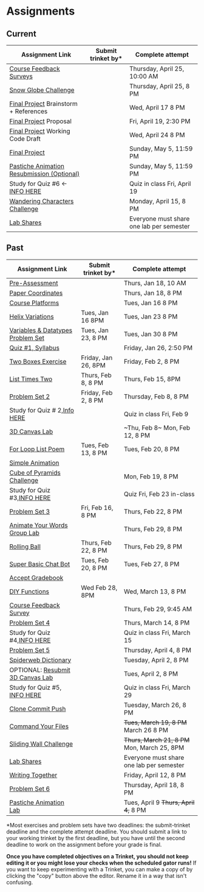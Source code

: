 # Assignments

## Current

| Assignment Link                                                                                                                       | Submit trinket by\* | Complete attempt                              |
| ------------------------------------------------------------------------------------------------------------------------------------- | ------------------- | --------------------------------------------- |
|[Course Feedback Surveys](https://github.com/allegheny-college-cmpsc-100-spring-2024/slides/blob/main/reminders/courseFeedback.md)| | Thursday, April 25, 10:00 AM |
|[Snow Globe Challenge](https://classroom.github.com/a/PcxYe4PJ) ||Thursday, April 25, 8 PM|
|[Final Project](https://classroom.github.com/a/VHIBYoNY) Brainstorm + References ||Wed, April 17 8 PM |
|[Final Project](https://classroom.github.com/a/VHIBYoNY) Proposal || Fri, April 19, 2:30 PM |
|[Final Project](https://classroom.github.com/a/VHIBYoNY) Working Code Draft|| Wed, April 24 8 PM |
|[Final Project](https://classroom.github.com/a/VHIBYoNY) ||Sunday, May 5, 11:59 PM|
|[Pastiche Animation Resubmission (Optional)](https://github.com/allegheny-college-cmpsc-100-spring-2024/slides/blob/main/reminders/lab-resubmit.md) | | Sunday, May 5, 11:59 PM|
| Study for Quiz #6 <- [INFO HERE](https://github.com/allegheny-college-cmpsc-100-spring-2024/slides/blob/main/reminders/quiz-6.md) | | Quiz in class Fri, April 19 |
|[Wandering Characters Challenge](https://classroom.github.com/a/9f9obWgU) ||Monday, April 15, 8 PM|
| [Lab Shares](https://github.com/allegheny-college-cmpsc-100-spring-2024/slides/blob/main/reminders/labShares.md)  |   | Everyone must share one lab per semester      |



## Past

| Assignment Link                                                                                                                        | Submit trinket by\* | Complete attempt                |
| -------------------------------------------------------------------------------------------------------------------------------------- | ------------------- | ------------------------------- |
| [Pre-Assessment](https://docs.google.com/forms/d/e/1FAIpQLSfI8_lGf7UB6HnVHs0JR19XtWAWmneT_HUIM1-ACb_C7mWakw/viewform?usp=sf_link)         |                     | Thurs, Jan 18, 10 AM            |
| [Paper Coordinates](https://classroom.github.com/a/tOox8MQP)                                                                              |                     | Thurs, Jan 18, 8 PM             |
| [Course Platforms](https://classroom.github.com/a/I_aPYXfe)                                                                               |                     | Tues, Jan 16 8 PM               |
| [Helix Variations](https://classroom.github.com/a/iYUubKEG)                                                                               | Tues, Jan 16 8PM    | Tues, Jan 23 8 PM               |
| [Variables &amp; Datatypes Problem Set](https://classroom.github.com/a/UNxAOcxS)                                                          | Tues, Jan 23, 8 PM  | Tues, Jan 30 8 PM               |
| [Quiz #1, Syllabus](https://docs.google.com/forms/d/e/1FAIpQLScanSjvjOR6N-Rf6yZ-pl0gq8Pm-xRVHQ2uahtVkvkKdG-eIg/viewform?usp=sf_link)      |                     | Friday, Jan 26, 2:50 PM         |
| [Two Boxes Exercise](https://classroom.github.com/a/87Sq-wos)                                                                             | Friday, Jan 26, 8PM | Friday, Feb 2, 8 PM             |
| [List Times Two](https://classroom.github.com/a/taX8ZU6t)                                                                                 | Thurs, Feb 8, 8 PM  | Thurs, Feb 15, 8PM              |
| [Problem Set 2](https://classroom.github.com/a/bvROnoOH)                                                                                  | Friday, Feb 2, 8 PM | Thursday, Feb 8, 8 PM           |
| Study for Quiz # 2,[Info HERE](https://github.com/allegheny-college-cmpsc-100-spring-2024/slides/blob/main/reminders/feb-9-quiz.md)       |                     | Quiz in class Fri, Feb 9        |
| [3D Canvas Lab](https://classroom.github.com/a/45BEsoro)                                                                                  |                     | ~Thu, Feb 8~ Mon, Feb 12, 8 PM |
| [For Loop List Poem](https://classroom.github.com/a/48MUfU-F)                                                                             | Tues, Feb 13, 8 PM  | Tues, Feb 20, 8 PM              |
| [Simple Animation](https://classroom.github.com/a/EU6LyQlp)                                                                               |                     |                                 |
| [Cube of Pyramids Challenge](https://classroom.github.com/a/zrz_IC5W)                                                                     |                     | Mon, Feb 19, 8 PM               |
| Study for Quiz #3,[INFO HERE](https://github.com/allegheny-college-cmpsc-100-spring-2024/slides/blob/main/reminders/quiz-3.md)            |                     | Quiz Fri, Feb 23 in-class       |
| [Problem Set 3](https://classroom.github.com/a/YirqgstC)                                                                                  | Fri, Feb 16, 8 PM   | Thurs, Feb 22, 8 PM             |
| [Animate Your Words Group Lab](https://classroom.github.com/a/HdHWCaJJ)                                                                   |                     | Thurs, Feb 29, 8 PM             |
| [Rolling Ball](https://classroom.github.com/a/AyfrQbje)                                                                                   | Thurs, Feb 22, 8 PM | Thurs, Feb 29, 8 PM             |
| [Super Basic Chat Bot](https://classroom.github.com/a/zFgt-VMj)                                                                           | Tues, Feb 20, 8 PM  | Tues, Feb 27, 8 PM              |
| [Accept Gradebook](https://classroom.github.com/a/7dLK4j3-)                                                                               |                     |                                 |
| [DIY Functions](https://classroom.github.com/a/iCIuKx1Y)                                                                                  | Wed Feb 28, 8PM     | Wed, March 13, 8 PM             |
| [Course Feedback Survey](https://docs.google.com/forms/d/e/1FAIpQLSciC4qjeHVpMU3mrBb7DDafB6i_96lPj37Ye9oei5rKWzbsnA/viewform?usp=sf_link) |                     | Thurs, Feb 29, 9:45 AM          |
| [Problem Set 4](https://classroom.github.com/a/o3j_EDOb)                                                                                  |                     | Thurs, March 14, 8 PM           |
| Study for Quiz #4,[INFO HERE](https://github.com/allegheny-college-cmpsc-100-spring-2024/slides/blob/main/reminders/quiz-4.md)            |                     | Quiz in class Fri, March 15     |
|[Problem Set 5](https://classroom.github.com/a/s1UujlD8) ||Thursday, April 4, 8 PM|
|[Spiderweb Dictionary](https://classroom.github.com/a/SJaSvL8A) ||Tuesday, April 2, 8 PM|
| OPTIONAL: [Resubmit 3D Canvas Lab](https://github.com/allegheny-college-cmpsc-100-spring-2024/slides/blob/main/reminders/lab-resubmit.md) |                     | Tues, April 2, 8 PM                           |
| Study for Quiz #5, [INFO HERE](https://github.com/allegheny-college-cmpsc-100-spring-2024/slides/blob/main/reminders/quiz-5.md)           |                     | Quiz in class Fri, March 29                   |
| [Clone Commit Push](https://classroom.github.com/a/inFop3Mr)                                                                             |                     | Tuesday, March 26, 8 PM                       |
| [Command Your Files](https://classroom.github.com/a/Oua4f7-l)                                                                            |                     | ~~Tues, March 19, 8 PM~~  March 26  8 PM     |
| [Sliding Wall Challenge](https://classroom.github.com/a/wqnNGfU5)                                                                        |                     | ~~Thurs, March 21, 8 PM~~ Mon, March 25, 8PM |
| [Lab Shares](https://github.com/allegheny-college-cmpsc-100-spring-2024/slides/blob/main/reminders/labShares.md)                         |                     | Everyone must share one lab per semester      |
| [Writing Together](https://classroom.github.com/a/cYMBPtu8) | | Friday, April 12, 8 PM | 
|[Problem Set 6](https://classroom.github.com/a/6zlnpSeQ) ||Thursday, April 18, 8 PM|
| [Pastiche Animation Lab](https://classroom.github.com/a/YB_onkBP)                                                                        |                     | Tues, April 9 ~~Thurs, April 4,~~ 8 PM                      |

\*Most exercises and problem sets have two deadlines: the submit-trinket deadline and the complete attempt deadline. You should submit a link to your working trinket by the first deadline, but you have until the second deadline to work on the assignment before your grade is final.

**Once you have completed objectives on a Trinket, you should not keep editing it or you might lose your checks when the scheduled gator runs!** If you want to keep experimenting with a Trinket, you can make a copy of by clicking the "copy" button above the editor. Rename it in a way that isn't confusing.
